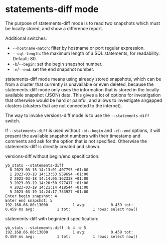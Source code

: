 # statements-diff mode

The purpose of statements-diff mode is to read two snapshots which must be locally stored, and show a difference report.

Additional switches:
- `--hostname-match`: filter by hostname or port regular expression.
- `--sql-length`: the maximum length of a SQL statements, for readability. Default: 80.
- `-b`/`--begin`: set the begin snapshot number.
- `-e`/`--end`: set the end snapshot number.

statements-diff mode means using already stored snapshots, which can be from a cluster that currently is unavailable or even deleted, 
because the statements-diff mode only uses the information that is stored in the locally available snapshot (JSON) data.
This gives a lot of options for investigation that otherwise would be hard or painful, and allows to investigate airgapped clusters (clusters that are not connected to the internet). 

The way to invoke versions-diff mode is to use the `--statements-diff` switch. 

If `--statements-diff` is used without `-b`/`--begin` <snapshot number> and `-e`/`--end` <snapshot number> options, 
it will present the available snapshot numbers with their timestamp and comments and ask for the option that is not specified. 
Otherwise the statements-diff is directly created and shown.

versions-diff without begin/end specification:
```shell
yb_stats --statements-diff
  0 2023-03-18 14:13:01.407795 +01:00
  1 2023-03-18 14:13:53.959694 +01:00
  2 2023-03-18 14:14:05.162338 +01:00
  3 2023-03-19 14:20:50.977417 +01:00
  4 2023-03-19 14:21:14.418544 +01:00
  5 2023-03-19 14:24:17.733927 +01:00
Enter begin snapshot: 4
Enter end snapshot: 5
192.168.66.80:13000           1 avg:           0.459 tot:           0.459 ms avg:          1 tot:          1 rows: select now()
```

statements-diff with begin/end specification:
```shell
yb_stats --statements-diff -b 4 -e 5
192.168.66.80:13000           1 avg:           0.459 tot:           0.459 ms avg:          1 tot:          1 rows: select now()
```

